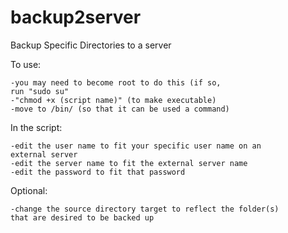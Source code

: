 backup2server
=============

Backup Specific Directories to a server

To use:

	-you may need to become root to do this (if so,
	run "sudo su"
	-"chmod +x (script name)" (to make executable)
	-move to /bin/ (so that it can be used a command)

In the script:

	-edit the user name to fit your specific user name on an
	external server
	-edit the server name to fit the external server name
	-edit the password to fit that password

Optional:
	
	-change the source directory target to reflect the folder(s) 
	that are desired to be backed up
